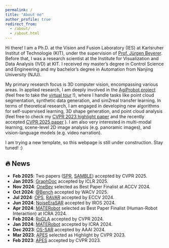 ```yaml
---
permalink: /
title: "About me"
author_profile: true
redirect_from: 
  - /about/
  - /about.html
---
```


Hi there! I am a Ph.D. at the Vision and Fusion Laboratory (IES) at Karlsruher Institut of Technologie (KIT), under the supervision of [Prof. Jürgen Beyerer](https://ies.iar.kit.edu/1473_1497.php). Before that, I was a research scientist at the Institute for Visualization and Data Analysis (IVD) at KIT. I received my master’s degree in Control Science and Engineering and my bachelor’s degree in Automation from Nanjing University (NJU). 

My primary research focus is 3D computer vision, encompassing various areas. In applied research, I am deeply involved in the [AgiProbot project](https://www.wbk.kit.edu/wbkintern/Forschung/Projekte/AgiProbot/) (feel free to take the [virtual tour](https://www.wbk.kit.edu/wbkintern/Forschung/Projekte/AgiProbot/Tour/index.htm) !), where I handle tasks like point cloud segmentation, synthetic data generation, and sim2real transfer learning. In terms of theoretical research, I am engaged in developing new algorithms for self-supervised learning, 3D shape generation, and point cloud analysis (feel free to check my [CVPR 2023 highlight paper](https://arxiv.org/abs/2302.14673) and the recently accepted [CVPR 2025 paper](https://arxiv.org/abs/2504.19581) ). I am also very interested in multi-modal learning, scene-level 2D image analysis (e.g. panoramic images), and vision-language models (e.g. video narration).

I am trying a new template, so this webpage is still under construction. Stay tuned! :) 

## 🔥 News

- **Feb 2025**: Two papers ([SPR](publications/SPR/SPR.html), [SAMBLE](publications/Samble/Samble.html)) accepted by CVPR 2025.  
- **Jan 2025**: [GraphDoc](https://yufanchen96.github.io/projects/GraphDoc/) accepted by ICLR 2025.  
- **Nov 2024**: [OneBev](https://arxiv.org/pdf/2409.13912) selected as Best Paper Finalist at ACCV 2024.  
- **Oct 2024**: [@Bench](publications/ATBench/ATBench.html) accepted by WACV 2025.  
- **Jul 2024**: [OPS](publications/OPS/OPS.html), [RAVAR](https://arxiv.org/pdf/2407.01872) accepted by ECCV 2024.  
- **Jun 2024**: [NoiseEraSAR](https://arxiv.org/pdf/2403.09975) accepted by IROS 2024.  
- **Apr 2024**: [MATERobot](publications/MATERobot/MATERobot.html) selected as Best Paper Finalist (Human-Robot Interaction) at ICRA 2024.  
- **Feb 2024**: [RoDLA](https://yufanchen96.github.io/projects/RoDLA/) accepted by CVPR 2024.  
- **Jan 2024**: [MATERobot](publications/MATERobot/MATERobot.html) accepted by ICRA 2024.  
- **Dec 2023**: [OS-SAR](https://arxiv.org/pdf/2312.06330) accepted by AAAI 2024.  
- **Mar 2023**: [APES](publications/APES/APES.html) selected as Highlight by CVPR 2023.  
- **Feb 2023**: [APES](publications/APES/APES.html) accepted by CVPR 2023.  


